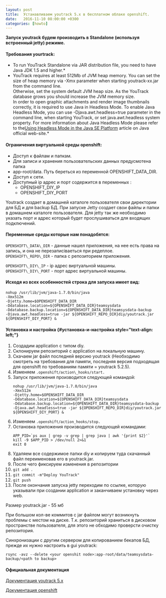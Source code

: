 ```yaml
---
layout: post
title:  Устанавливаем youtrack 5.x в бесплатном облаке openshift.
date:   2016-11-10 08:00:00 +0300
categories: [howto]
---
```


**Запуск youtrack будем производить в Standalone (используя встроенный jetty) режиме.**

#### Требования yourtrack:
 * To run YouTrack Standalone via JAR distribution file, you need to have
Java JDK 1.5 and higher.*
* YouTrack requires at least 512Mb of JVM heap memory. You can set the
size of heap memory via -Xmx parameter when starting youtrack-xx.jar
from the command line.  
Otherwise, set the system default JVM heap size. As the YouTrack
database grows you should increase the JVM memory size.  
In order to open graphic attachments and render image thumbnails
correctly, it is required to use Java in Headless Mode. To enable Java
Headless Mode, you can use -Djava.awt.headless=true parameter in the
command line, when starting YouTrack, or set java.awt.headless system
property. For more information about Java Headless Mode please refer to
the[Using Headless Mode in the Java SE
Platform](http://java.sun.com/developer/technicalArticles/J2SE/Desktop/headless/)
article on Java official web-site.*

#### Ограничения виртуальной среды openshift:

* Доступ к файлам и папкам.
* Для записи и хранения пользовательских данных предусмотена папка
* app-root/data. Путь береться из переменной OPENSHIFT\_DATA\_DIR.
* Доступ к сети.
* Доступный ip адрес и порт содержится в переменных :
    * OPENSHIFT\_DIY\_IP
    * OPENSHIFT\_DIY\_PORT
    
Youtrack создает в домашней каталоге пользователя свои директории для БД
и для backup БД. При запуске Jetty создает свои файлы и папки в домашнем
каталоге пользователя. Для jetty так же необходимо указать порт и адрес
который будет прослушиваться для входящих подключений.
  
#### Переменные среды которые нам понадобятся:

``OPENSHIFT\_DATA\_DIR`` - данные нашел приложения, на нее есть права на запись, и она не перезаписіваеться при редеплое.  
``OPENSHIFT\_REPO\_DIR`` - папка с репозиторием приложения.

``OPENSHIFT\_DIY\_IP`` - ip адрес виртуальной машины.
``OPENSHIFT\_DIY\_PORT`` - порт адрес виртуальной машины.


#### Исходя из всех особенностей строка для запуска имеет вид:
```
nohup /usr/lib/jvm/java-1.7.0/bin/java
-Xmx512m 
-Djetty.home=$OPENSHIFT_DATA_DIR
-Ddatabase.location=${OPENSHIFT_DATA_DIR}teamsysdata
-Ddatabase.backup.location=${OPENSHIFT_DATA_DIR}teamsysdata-backup
-Djava.awt.headless=true -jar ${OPENSHIFT_REPO_DIR}diy/youtrack.jar
${OPENSHIFT_DIY_PORT} &
```
#### Установка и настройка {#установка-и-настройка style="text-align: left;"}

1.  Создадим application с типом diy.
2.  Склонируем репозиторий с application на локальную машину.
3.  Скачаем jar файл последней версию youtrack (Необходимо смотреть на
    требования для памяти, последняя версия подходящая для openshift по
    требованиям памяти = youtrack 5.2.5).
4.  Изменяем ``.openshift/action\_hooks/start.``
5.  Запуск приложения производится следующей командой: 
    ```
    nohup /usr/lib/jvm/java-1.7.0/bin/java 
    -Xmx512m
    -Djetty.home=$OPENSHIFT_DATA_DIR  
    -Ddatabase.location=${OPENSHIFT_DATA_DIR}teamsysdata
    -Ddatabase.backup.location=${OPENSHIFT_DATA_DIR}teamsysdata-backup
    -Djava.awt.headless=true -jar ${OPENSHIFT_REPO_DIR}diy/youtrack.jar ${OPENSHIFT_DIY_PORT} &
    ```    
6. Изменяем ``.openshift/action_hooks/stop.``
7. Остановка приложения производится следующей командами:
   ```
   APP_PID=`ps aux | grep -v grep | grep java | awk '{print $2}'`
   kill -9 $APP_PID > /dev/null 2>&1
   exit 0
   ```
8.  Удаляем все содержимое папки diy и копируем туда скачанный файл
    переименовав его в youtrack.jar.
9.  После чего фиксируем изменения в репозитории
10.  ``git add . ``
11.  ``git commit -m"Deploy YouTrack" ``
12.  ``git push``
13.  После окончания запуска jetty переходим по ссылке, которую указывали при создании application и заканчиваем установку через web.


Размер youtrack.jar - 55 мб

При большом кол-ве коммитов с jar файлом могут возникнуть проблемы с
местом на диске. Т.к. репозиторий храниться в дисковом пространстве
пользователя, для этого не обходимо проверсти очистку репозитория.

Синхронизации с другим сервером для копированием бекапов БД, прежде их
нужно настроить в gui youtrack:

``rsync -avz --delete <your openshit node>:app-root/data/teamsysdata-backup/<path to backup>``

#### Официальная документация

[Документация youtrack 5.x](https://confluence.jetbrains.com/display/YTD5/YouTrack+Documentation)

[Документация openshift](https://docs.openshift.org/latest/welcome/index.html)